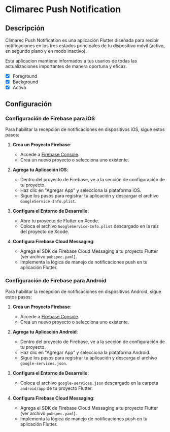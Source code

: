 # Climarec Push Notification

## Descripción

Climarec Push Notification es una aplicación Flutter diseñada para recibir notificaciones en los tres estados principales de tu dispositivo móvil (activo, en segundo plano y en modo inactivo).

Esta aplicacion mantiene  informados a tus usarios  de todas las  actualizaciones importantes de manera oportuna y eficaz.

- [x] Foreground
- [x] Background
- [x] Activa

## Configuración

### Configuración de Firebase para iOS

Para habilitar la recepción de notificaciones en dispositivos iOS, sigue estos pasos:

1. **Crea un Proyecto Firebase**:
   - Accede a [Firebase Console](https://console.firebase.google.com/).
   - Crea un nuevo proyecto o selecciona uno existente.

2. **Agrega tu Aplicación iOS**:
   - Dentro del proyecto de Firebase, ve a la sección de configuración de tu proyecto.
   - Haz clic en "Agregar App" y selecciona la plataforma iOS.
   - Sigue los pasos para registrar tu aplicación y descargar el archivo `GoogleService-Info.plist`.

3. **Configura el Entorno de Desarrollo**:
   - Abre tu proyecto de Flutter en Xcode.
   - Coloca el archivo `GoogleService-Info.plist` descargado en la raíz del proyecto de Xcode.

4. **Configura Firebase Cloud Messaging**:
   - Agrega el SDK de Firebase Cloud Messaging a tu proyecto Flutter (ver archivo `pubspec.yaml`).
   - Implementa la lógica de manejo de notificaciones push en tu aplicación Flutter.


### Configuración de Firebase para Android

Para habilitar la recepción de notificaciones en dispositivos Android, sigue estos pasos:

1. **Crea un Proyecto Firebase**:
   - Accede a [Firebase Console](https://console.firebase.google.com/).
   - Crea un nuevo proyecto o selecciona uno existente.

2. **Agrega tu Aplicación Android**:
   - Dentro del proyecto de Firebase, ve a la sección de configuración de tu proyecto.
   - Haz clic en "Agregar App" y selecciona la plataforma Android.
   - Sigue los pasos para registrar tu aplicación y descarga el archivo `google-services.json`.

3. **Configura el Entorno de Desarrollo**:
   - Coloca el archivo `google-services.json` descargado en la carpeta `android/app` de tu proyecto Flutter.

4. **Configura Firebase Cloud Messaging**:
   - Agrega el SDK de Firebase Cloud Messaging a tu proyecto Flutter (ver archivo `pubspec.yaml`).
   - Implementa la lógica de manejo de notificaciones push en tu aplicación Flutter.

